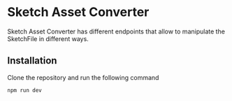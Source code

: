 # Sketch Asset Converter

Sketch Asset Converter has different endpoints that allow to manipulate the SketchFile in different ways.

## Installation

Clone the repository and run the following command
```bash
npm run dev
```
